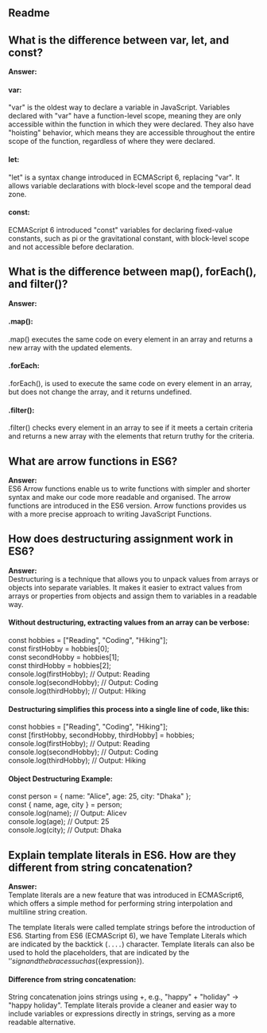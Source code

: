 
## Readme

## What is the difference between var, let, and const?

**Answer:**   
#### var:
"var" is the oldest way to declare a variable in JavaScript. Variables declared with "var" have a function-level scope, meaning they are only accessible within the function in which they were declared. They also have "hoisting" behavior, which means they are accessible throughout the entire scope of the function, regardless of where they were declared.

#### let:
"let" is a syntax change introduced in ECMAScript 6, replacing "var". It allows variable declarations with block-level scope and the temporal dead zone.

#### const:
ECMAScript 6 introduced "const" variables for declaring fixed-value constants, such as pi or the gravitational constant, with block-level scope and not accessible before declaration.

## What is the difference between map(), forEach(), and filter()?

**Answer:**   
#### .map():
.map() executes the same code on every element in an array and returns a new array with the updated elements.

#### .forEach:
.forEach(), is used to execute the same code on every element in an array, but does not change the array, and it returns undefined.

#### .filter():
.filter() checks every element in an array to see if it meets a certain criteria and returns a new array with the elements that return truthy for the criteria.

## What are arrow functions in ES6?

**Answer:**  
ES6 Arrow functions enable us to write functions with simpler and shorter syntax and make our code more readable and organised. The arrow functions are introduced in the ES6 version. Arrow functions provides us with a more precise approach to writing JavaScript Functions.


## How does destructuring assignment work in ES6?

**Answer:**   
Destructuring is a technique that allows you to unpack values from arrays or objects into separate variables.
It makes it easier to extract values from arrays or properties from objects and assign them to variables in a readable way.


#### Without destructuring, extracting values from an array can be verbose:

const hobbies = ["Reading", "Coding", "Hiking"]; <br>
const firstHobby = hobbies[0];<br>
const secondHobby = hobbies[1];<br>
const thirdHobby = hobbies[2];<br>
console.log(firstHobby); // Output: Reading<br>
console.log(secondHobby); // Output: Coding<br>
console.log(thirdHobby); // Output: Hiking<br>

#### Destructuring simplifies this process into a single line of code, like this:

const hobbies = ["Reading", "Coding", "Hiking"];<br>
const [firstHobby, secondHobby, thirdHobby] = hobbies;<br>
console.log(firstHobby); // Output: Reading<br>
console.log(secondHobby); // Output: Coding<br>
console.log(thirdHobby); // Output: Hiking<br>

#### Object Destructuring Example:

const person = { name: "Alice", age: 25, city: "Dhaka" };<br>
const { name, age, city } = person;<br>
console.log(name); // Output: Alicev<br>
console.log(age);  // Output: 25<br>
console.log(city); // Output: Dhaka<br>

## Explain template literals in ES6. How are they different from string concatenation?

**Answer:**  
 Template literals are a new feature that was introduced in ECMAScript6, which offers a simple method for performing string interpolation and multiline string creation.

The template literals were called template strings before the introduction of ES6. Starting from ES6 (ECMAScript 6), we have Template Literals which are indicated by the backtick (`....`) character. Template literals can also be used to hold the placeholders, that are indicated by the '$' sign and the {}  braces such as (${expression}).

#### Difference from string concatenation:
String concatenation joins strings using +, e.g., "happy" + "holiday" → "happy holiday". Template literals provide a cleaner and easier way to include variables or expressions directly in strings, serving as a more readable alternative.

